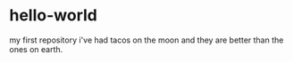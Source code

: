 # hello-world
my first repository
i've had tacos on the moon and they are better than the ones on earth.
